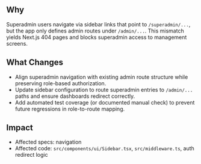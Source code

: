 ## Why
Superadmin users navigate via sidebar links that point to `/superadmin/...`, but the app only defines admin routes under `/admin/...`. This mismatch yields Next.js 404 pages and blocks superadmin access to management screens.

## What Changes
- Align superadmin navigation with existing admin route structure while preserving role-based authorization.
- Update sidebar configuration to route superadmin entries to `/admin/...` paths and ensure dashboards redirect correctly.
- Add automated test coverage (or documented manual check) to prevent future regressions in role-to-route mapping.

## Impact
- Affected specs: navigation
- Affected code: `src/components/ui/Sidebar.tsx`, `src/middleware.ts`, auth redirect logic

